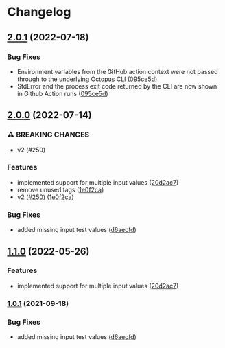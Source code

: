 # Changelog

## [2.0.1](https://github.com/OctopusDeploy/run-runbook-action/compare/v2.0.0...v2.0.1) (2022-07-18)


### Bug Fixes

* Environment variables from the GitHub action context were not passed through to the underlying Octopus CLI ([095ce5d](https://github.com/OctopusDeploy/run-runbook-action/commit/095ce5d0bbce0cdb2ad33eb047a44f7779427073))
* StdError and the process exit code returned by the CLI are now shown in Github Action runs ([095ce5d](https://github.com/OctopusDeploy/run-runbook-action/commit/095ce5d0bbce0cdb2ad33eb047a44f7779427073))

## [2.0.0](https://github.com/OctopusDeploy/run-runbook-action/compare/v1.1.0...v2.0.0) (2022-07-14)


### ⚠ BREAKING CHANGES

* v2 (#250)

### Features

* implemented support for multiple input values ([20d2ac7](https://github.com/OctopusDeploy/run-runbook-action/commit/20d2ac72af431bc293141d6b6bc8e7f27dc7d85d))
* remove unused tags ([1e0f2ca](https://github.com/OctopusDeploy/run-runbook-action/commit/1e0f2caf65b6a0c647c0a354f2a1a54149ca71ec))
* v2 ([#250](https://github.com/OctopusDeploy/run-runbook-action/issues/250)) ([1e0f2ca](https://github.com/OctopusDeploy/run-runbook-action/commit/1e0f2caf65b6a0c647c0a354f2a1a54149ca71ec))


### Bug Fixes

* added missing input test values ([d6aecfd](https://github.com/OctopusDeploy/run-runbook-action/commit/d6aecfd7d7faa79cd4b7148d9c1d1d0428611ba1))

## [1.1.0](https://github.com/OctopusDeploy/run-runbook-action/compare/v1.0.1...v1.1.0) (2022-05-26)


### Features

* implemented support for multiple input values ([20d2ac7](https://github.com/OctopusDeploy/run-runbook-action/commit/20d2ac72af431bc293141d6b6bc8e7f27dc7d85d))

### [1.0.1](https://www.github.com/OctopusDeploy/run-runbook-action/compare/v1.0.0...v1.0.1) (2021-09-18)


### Bug Fixes

* added missing input test values ([d6aecfd](https://www.github.com/OctopusDeploy/run-runbook-action/commit/d6aecfd7d7faa79cd4b7148d9c1d1d0428611ba1))
